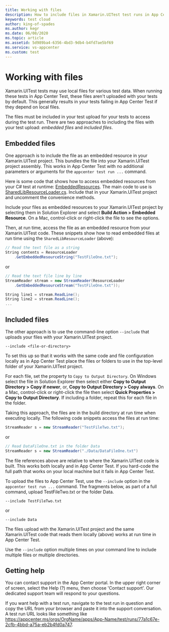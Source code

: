 ```yaml
---
title: Working with files
description: How to include files in Xamarin.UITest test runs in App Center
keywords: test cloud
author: king-of-spades
ms.author: kegr
ms.date: 06/08/2020
ms.topic: article
ms.assetid: 5d989ba4-6356-4bd3-9db4-b4fd7ae5bf69
ms.service: vs-appcenter
ms.custom: test
---
```


# Working with files
Xamarin.UITest tests may use local files for various test data. When running these tests in App Center Test, these files aren't uploaded with your tests by default. This generally results in your tests failing in App Center Test if they depend on local files.

The files must be included in your test upload for your tests to access during the test run. There are two approaches to including the files with your test upload: *embedded files* and *included files*.

## Embedded files
One approach is to include the file as an embedded resource in your Xamarin.UITest project. This bundles the file into your Xamarin.UITest project assembly. This works in App Center Test with no additional parameters or arguments for the `appcenter test run ...` command.

Here is some code that shows how to access embedded resources from your C# test at runtime: [EmbeddedResources](https://github.com/xamarin/mobile-samples/tree/master/EmbeddedResources). The main code to use is [SharedLibResourceLoader.cs](https://github.com/xamarin/mobile-samples/blob/master/EmbeddedResources/SharedLib/ResourceLoader.cs). Include that in your Xamarin.UITest project and uncomment the convenience methods.

Include your files as embedded resources to your Xamarin.UITest project by selecting them in Solution Explorer and select **Build Action > Embedded Resource**. On a Mac, control-click or right-click the file to see the options.

Then, at run time, access the file as an embedded resource from your Xamarin.UITest code. These snippets show how to read embedded files at run time using the `SharedLibResourceLoader` (above):

```csharp
// Read the text file as a string
String contents = ResourceLoader
    .GetEmbeddedResourceString("TestFileOne.txt");
```

or

```csharp
// Read the text file line by line
StreamReader stream = new StreamReader(ResourceLoader
    .GetEmbeddedResourceStream("TestFileOne.txt"));

String line1 = stream.ReadLine();
String line2 = stream.ReadLine();
...
```

## Included files
The other approach is to use the command-line option `--include` that uploads your files with your Xamarin.UITest project.

```shell
--include <file-or-directory>
```

To set this up so that it works with the same code and file configuration locally as in App Center Test place the files or folders to use in the top-level folder of your Xamarin.UITest project.

For each file, set the property to `Copy to Output Directory`. On Windows select the file in Solution Explorer then select either **Copy to Output Directory > Copy if newer**, or, **Copy to Output Directory > Copy always**. On a Mac, control-click or right-click the file then select **Quick Properties > Copy to Output Directory**. If including a folder, repeat this for each file in the folder.

Taking this approach, the files are in the build directory at run time when executing locally. The following code snippets access the files at run time:

```csharp
StreamReader s = new StreamReader("TestFileTwo.txt");
```

or

```csharp
// Read DataFileOne.txt in the folder Data
StreamReader s = new StreamReader("./Data/DataFileOne.txt")
```

The file references above are relative to where the Xamarin.UITest code is built. This works both locally and in App Center Test. If you hard-code the full path that works on your local machine but it fails in App Center Test.

To upload the files to App Center Test, use the `--include` option in the `appcenter test run ...` command. The fragments below, as part of a full command, upload TestFileTwo.txt or the folder Data.

```shell
--include TestFileTwo.txt
```

or

```shell
--include Data
```

The files upload with the Xamarin.UITest project and the same Xamarin.UITest code that reads them locally (above) works at run time in App Center Test.

Use the `--include` option multiple times on your command line to include multiple files or multiple directories.

## Getting help

You can contact support in the App Center portal. In the upper right corner of screen, select the Help (?) menu, then choose 'Contact support'. Our dedicated support team will respond to your questions.

If you want help with a test run, navigate to the test run in question and copy the URL from your browser and paste it into the support conversation. A test run URL looks like something like https://appcenter.ms/orgs/OrgName/apps/App-Name/test/runs/77a1c67e-2cfb-4bbd-a75a-eb2b4fd0a747.
